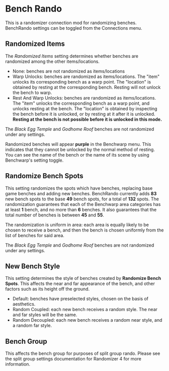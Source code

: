 # Bench Rando

This is a randomizer connection mod for randomizing benches. BenchRando settings can be toggled from the Connections menu.

## Randomized Items
The *Randomized Items* setting determines whether benches are randomized among the other items/locations.
- None: benches are not randomized as items/locations
- Warp Unlocks: benches are randomized as items/locations. The "item" unlocks its corresponding bench as a warp point. The "location" is obtained by resting at the corresponding bench. Resting will not unlock the bench to warp.
- Rest And Warp Unlocks: benches are randomized as items/locations. The "item" unlocks the corresponding bench as a warp point, and unlocks resting at the bench. The "location" is obtained by inspecting the bench before it is unlocked, or by resting at it after it is unlocked. **Resting at the bench is not possible before it is unlocked in this mode.**

The *Black Egg Temple* and *Godhome Roof* benches are not randomized under any settings.

Randomized benches will appear **purple** in the Benchwarp menu. This indicates that they cannot be unlocked by the normal method of resting. You can see the name of the bench or the name of its scene by using Benchwarp's setting toggle. 

## Randomize Bench Spots

This setting randomizes the spots which have benches, replacing base game benches and adding new benches. BenchRando currently adds **83** new bench spots to the base **49** bench spots, for a total of **132** spots. The randomization guarantees that each of the Benchwarp area categories has at least **1** bench, and no more than **6** benches. It also guarantees that the total number of benches is between **45** and **55**.

The randomization is uniform in area: each area is equally likely to be chosen to receive a bench, and then the bench is chosen uniformly from the list of benches for said area.

The *Black Egg Temple* and *Godhome Roof* benches are not randomized under any settings.

## New Bench Style

This setting determines the style of benches created by **Randomize Bench Spots**. This affects the near and far appearance of the bench, and other factors such as its height off the ground.
- Default: benches have preselected styles, chosen on the basis of aesthetics.
- Random Coupled: each new bench receives a random style. The near and far styles will be the same.
- Random Decoupled: each new bench receives a random near style, and a random far style.

## Bench Group

This affects the bench group for purposes of split group rando. Please see the split group settings documentation for Randomizer 4 for more information.